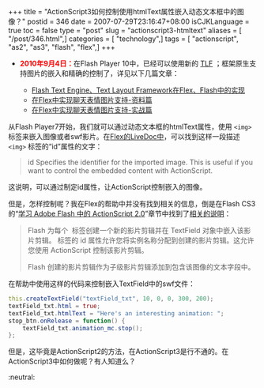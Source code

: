 +++
title = "ActionScript3如何控制使用htmlText属性嵌入动态文本框中的图像？"
postid = 346
date = 2007-07-29T23:16:47+08:00
isCJKLanguage = true
toc = false
type = "post"
slug = "actionscript3-htmltext"
aliases = [ "/post/346.html",]
categories = [ "technology",]
tags = [ "actionscript", "as2", "as3", "flash", "flex",]
+++


- <span style="color: #ff0000;">**2010年9月4日：**</span>在Flash Player 10中，已经可以使用新的 [TLF](https://blog.zengrong.net/tag/tlf/) ；框架原生支持图片的嵌入和精确的控制了，详见以下几篇文章：

	- [Flash Text Engine、Text Layout Framework在Flex、Flash中的实现](https://blog.zengrong.net/post/770.html)
	- [在Flex中实现聊天表情图片支持-资料篇](https://blog.zengrong.net/post/721.html)
	- [在Flex中实现聊天表情图片支持-实战篇](https://blog.zengrong.net/post/810.html)


从Flash Player7开始，我们就可以通过动态文本框的htmlText属性，使用 `<img>` 标签来嵌入图像或者swf影片。在[Flex的LiveDoc中](http://livedocs.adobe.com/flex/201/html/textcontrols_060_10.html)，可以找到这样一段描述 `<img>` 标签的“id”属性的文字：

> id Specifies the identifier for the imported image. This is useful if
> you want to control the embedded content with ActionScript.

这说明，可以通过制定id属性，让ActionScript控制嵌入的图像。

但是，怎样控制呢？我在Flex的帮助中并没有找到相关的信息，倒是在Flash CS3的“[学习 Adobe Flash 中的 ActionScript 2.0](http://livedocs.adobe.com/flash/9.0_cn/main/Part3_Learning_AS2_1.html)”章节中找到了[相关的说明](http://livedocs.adobe.com/flash/9.0_cn/main/00000939.html)：<!--more-->

> Flash 为每个 <img alt></img> 标签创建一个新的影片剪辑并在 TextField
> 对象中嵌入该影片剪辑。<img alt></img> 标签的 id
> 属性允许您将实例名称分配到创建的影片剪辑。这允许您使用 ActionScript
> 控制该影片剪辑。
>
> Flash 创建的影片剪辑作为子级影片剪辑添加到包含该图像的文本字段中。

在帮助中使用这样的代码来控制嵌入TextField中的swf文件：

``` ActionScript
this.createTextField("textField_txt", 10, 0, 0, 300, 200);
textField_txt.html = true;
textField_txt.htmlText = "Here's an interesting animation: ";
stop_btn.onRelease = function() {
    textField_txt.animation_mc.stop();
};
```

但是，这毕竟是ActionScript2的方法，在ActionScript3是行不通的。在ActionScript3中如何做呢？有人知道么？

:neutral:

